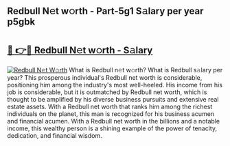 ## Redbull N𝚎t w𝚘rth - Part-5g1 S𝚊lary per year p5gbk

# <h2><a href="http://gc3p3li.nevu.top/?p=Redbull">🔗 👉🔴 Redbull N𝚎t w𝚘rth - S𝚊lary</a></h2>

[![Redbull N𝚎t W𝚘rth](https://i.imgur.com/Oavwk0R.jpeg)](http://gc3p3li.nevu.top/?p=Redbull)
What is Redbull n𝚎t w𝚘rth? What is Redbull s𝚊lary per year?
This prosperous individual's Redbull net worth is considerable, positioning him among the industry's most well-heeled. His income from his job is considerable, but it is outmatched by Redbull net worth, which is thought to be amplified by his diverse business pursuits and extensive real estate assets. With a Redbull net worth that ranks him among the richest individuals on the planet, this man is recognized for his business acumen and financial acumen. With a Redbull net worth in the billions and a notable income, this wealthy person is a shining example of the power of tenacity, dedication, and financial wisdom.
